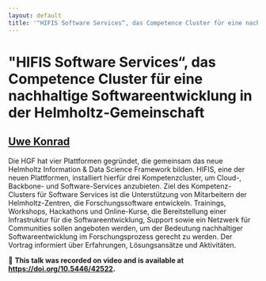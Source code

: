 ```yaml
---
layout: default
title: '"HIFIS Software Services“, das Competence Cluster für eine nachhaltige Softwareentwicklung in der Helmholtz-Gemeinschaft'
---
```


# "HIFIS Software Services“, das Competence Cluster für eine nachhaltige Softwareentwicklung in der Helmholtz-Gemeinschaft

## [Uwe Konrad](../../speaker/EF7H3S/)

Die HGF hat vier Plattformen gegründet, die gemeinsam das neue Helmholtz Information & Data Science Framework bilden. HIFIS, eine der neuen Plattformen, installiert hierfür drei Kompetenzcluster, um Cloud-, Backbone- und Software-Services anzubieten. Ziel des Kompetenz-Clusters für Software Services ist die Unterstützung von Mitarbeitern der Helmholtz-Zentren, die Forschungssoftware entwickeln. Trainings, Workshops, Hackathons und Online-Kurse, die Bereitstellung einer Infrastruktur für die Softwareentwicklung, Support sowie ein Netzwerk für Communities sollen angeboten werden, um der Bedeutung nachhaltiger Softwareentwicklung im Forschungsprozess gerecht zu werden. Der Vortrag informiert über Erfahrungen, Lösungsansätze und Aktivitäten.

🎥 **This talk was recorded on video and is available at <https://doi.org/10.5446/42522>.**